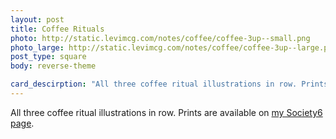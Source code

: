 ```yaml
---
layout: post
title: Coffee Rituals
photo: http://static.levimcg.com/notes/coffee/coffee-3up--small.png
photo_large: http://static.levimcg.com/notes/coffee/coffee-3up--large.png
post_type: square
body: reverse-theme

card_descirption: "All three coffee ritual illustrations in row. Prints are available on my Society6 page."
---
```

All three coffee ritual illustrations in row. Prints are available on [my Society6 page](https://society6.com/levimcg/collection/coffee).
